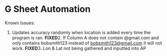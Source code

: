 # G Sheet Automation
Known Issues:
1. Updates accuracy randomly when location is added every time the program is ran.
**FIXED**2. If Column A does not contain @gmail.com and only contains bobsmith123 instead of bobsmith123@gmail.com it will not work.
**FIXED**3. Lon & Lat not being gathered and inputted into AP
